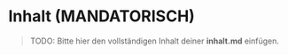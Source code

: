 # Inhalt (MANDATORISCH)

> TODO: Bitte hier den vollständigen Inhalt deiner **inhalt.md** einfügen.
